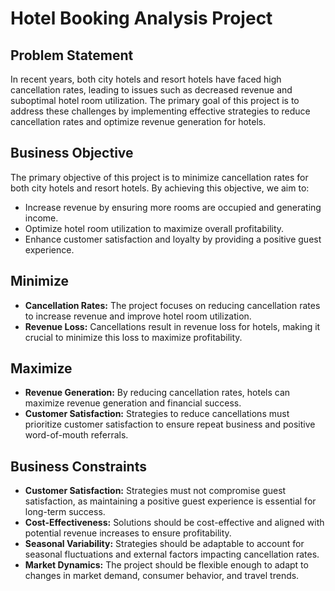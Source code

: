 # Hotel Booking Analysis Project

## Problem Statement

In recent years, both city hotels and resort hotels have faced high cancellation rates, leading to issues such as decreased revenue and suboptimal hotel room utilization. The primary goal of this project is to address these challenges by implementing effective strategies to reduce cancellation rates and optimize revenue generation for hotels.

## Business Objective

The primary objective of this project is to minimize cancellation rates for both city hotels and resort hotels. By achieving this objective, we aim to:

- Increase revenue by ensuring more rooms are occupied and generating income.
- Optimize hotel room utilization to maximize overall profitability.
- Enhance customer satisfaction and loyalty by providing a positive guest experience.

## Minimize

- **Cancellation Rates:** The project focuses on reducing cancellation rates to increase revenue and improve hotel room utilization.
- **Revenue Loss:** Cancellations result in revenue loss for hotels, making it crucial to minimize this loss to maximize profitability.

## Maximize

- **Revenue Generation:** By reducing cancellation rates, hotels can maximize revenue generation and financial success.
- **Customer Satisfaction:** Strategies to reduce cancellations must prioritize customer satisfaction to ensure repeat business and positive word-of-mouth referrals.

## Business Constraints

- **Customer Satisfaction:** Strategies must not compromise guest satisfaction, as maintaining a positive guest experience is essential for long-term success.
- **Cost-Effectiveness:** Solutions should be cost-effective and aligned with potential revenue increases to ensure profitability.
- **Seasonal Variability:** Strategies should be adaptable to account for seasonal fluctuations and external factors impacting cancellation rates.
- **Market Dynamics:** The project should be flexible enough to adapt to changes in market demand, consumer behavior, and travel trends.

